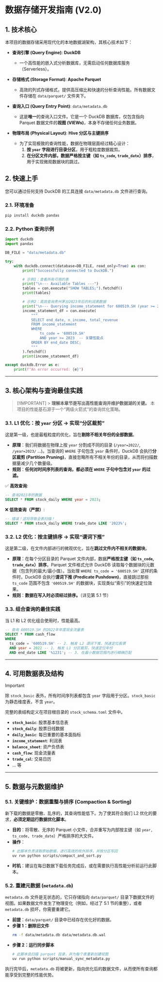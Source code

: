 # **数据存储开发指南 (V2.0)**

## 1. 技术核心

本项目的数据存储采用现代化的本地数据湖架构，其核心技术如下：

- **查询引擎 (Query Engine)**: **DuckDB**

  - 一个高性能的嵌入式分析数据库，无需启动任何数据库服务（Serverless）。

- **存储格式 (Storage Format)**: **Apache Parquet**

  - 高效的列式存储格式，提供高压缩比和快速的分析查询性能。所有数据文件存储在 `data/parquet/` 文件夹下。

- **查询入口 (Query Entry Point)**: `data/metadata.db`

  - 这是**唯一**的查询入口文件。它是一个 DuckDB 数据库，仅包含指向 Parquet 数据文件的**视图 (VIEWs)**，本身不存储任何业务数据。

- **物理布局 (Physical Layout)**: **Hive 分区与主键排序**
  - 为了实现极致的查询性能，数据在物理层面经过精心设计：
    1.  **按 `year` 字段进行目录分区**，用于粗粒度数据裁剪。
    2.  **在分区文件内部，数据严格按主键（如 `ts_code`, `trade_date`）排序**，用于实现微观数据块的跳过。

## 2. 快速上手

您可以通过任何支持 DuckDB 的工具连接 `data/metadata.db` 文件进行查询。

### 2.1. 环境准备

```bash
pip install duckdb pandas
```

### 2.2. Python 查询示例

```python
import duckdb
import pandas

DB_FILE = "data/metadata.db"

try:
    with duckdb.connect(database=DB_FILE, read_only=True) as con:
        print("Successfully connected to DuckDB.")

        # 示例1：查看所有可用的表
        print("\n--- Available Tables ---")
        tables = con.execute("SHOW TABLES;").fetchdf()
        print(tables)

        # 示例2：高效查询贵州茅台2023年后的利润表数据
        print("\n--- Querying income_statement for 600519.SH (year >= 2023) ---")
        income_statement_df = con.execute(
            """
            SELECT end_date, n_income, total_revenue
            FROM income_statement
            WHERE
                ts_code = '600519.SH'
                AND year >= 2023  -- 关键性能点
            ORDER BY end_date DESC;
            """
        ).fetchdf()
        print(income_statement_df)

except duckdb.Error as e:
    print(f"An error occurred: {e}")
```

---

## 3. 核心架构与查询最佳实践

> [!IMPORTANT] > **理解本章节是写出高性能查询并维护数据湖的关键。** 本项目的性能基石源于一个“两级火箭式”的查询优化策略。

### 3.1. L1 优化：按 `year` 分区 -> 实现“分区裁剪”

这是第一级，也是最粗粒度的优化，旨在**剔除不相关年份的全部数据**。

- **原理**：我们将数据在物理上按 `year` 分割成不同的目录 (`/year=2022/`, `/year=2023/` ...)。当查询的 `WHERE` 子句包含 `year` 条件时，DuckDB 会执行**分区裁剪 (Partition Pruning)**，直接忽略所有不相关年份的目录，从而将扫描数据量减少几个数量级。
- **规则**：**任何对时间序列表的查询，都必须在 `WHERE` 子句中包含对 `year` 的过滤。**

✅ **高效查询**:

```sql
-- 查询2023年的数据
SELECT * FROM stock_daily WHERE year = 2023;
```

❌ **低效查询（严禁）**:

```sql
-- 错误！这将导致全表扫描！
SELECT * FROM stock_daily WHERE trade_date LIKE '2023%';
```

### 3.2. L2 优化：按主键排序 -> 实现“谓词下推”

这是第二级，在文件内部进行的微观优化，旨在**跳过文件内不相关的数据块**。

- **原理**：在每个分区目录的 Parquet 文件内部，数据**严格按主键（如 `ts_code`, `trade_date`）排序**。Parquet 文件格式允许 DuckDB 读取每个数据块的元数据（包含列的最大/最小值）。当处理 `WHERE ts_code = '600519.SH'` 这样的条件时，DuckDB 会执行**谓词下推 (Predicate Pushdown)**，直接跳过那些 `ts_code` 范围不包含 `'600519.SH'` 的数据块，实现类似“索引”的快速定位效果。
- **规则**：**数据在写入时必须经过排序。**（详见第 5.1 节）

### 3.3. 组合查询的最佳实践

当 L1 和 L2 优化组合使用时，性能最高。

```sql
-- 查询 600519.SH 的2022年年度现金流量表
SELECT * FROM cash_flow
WHERE
  ts_code = '600519.SH' -- 2. 触发 L2 谓词下推，快速定位股票
  AND year = 2022 -- 1. 触发 L1 分区裁剪，快速定位年份
  AND end_date LIKE '%1231'; -- 3. 在最小数据范围内进行精确匹配
```

---

## 4. 可用数据表及结构

> [!IMPORTANT]
> 除 `stock_basic` 表外，所有时间序列表都包含 `year` 字段用于分区。`stock_basic` 为静态维度表，不含 `year`。

完整的表结构定义在项目根目录的 `stock_schema.toml` 文件中。

- **`stock_basic`**: 股票基本信息表
- **`stock_daily`**: 股票日线数据
- **`daily_basic`**: 每日重要的基本面指标
- **`income_statement`**: 利润表
- **`balance_sheet`**: 资产负债表
- **`cash_flow`**: 现金流量表
- **`trade_cal`**: 交易日历
- ... 等

---

## 5. 数据与元数据维护

### 5.1. 关键维护：数据重整与排序 (Compaction & Sorting)

新下载的数据是零散、乱序的，其查询性能低下。为了使其符合我们 L2 优化的要求，**必须定期运行数据优化脚本**。

- **目的**：将零散、无序的 Parquet 小文件，合并重写为内部按主键（如 `year, ts_code, trade_date`）严格排序的大文件。
- **操作**：
  ```bash
  # 此脚本负责读取原始数据，进行高效的核外排序，并按分区写回
  uv run python scripts/compact_and_sort.py
  ```
- **时机**：建议在每日数据下载任务完成后，或在需要执行高性能分析前运行此脚本。

### 5.2. 重建元数据 (`metadata.db`)

`metadata.db` 文件是无状态的，它只存储指向 `data/parquet/` 目录下数据文件的视图。如果数据文件发生了物理变化（例如，经过了 5.1 节的重整），或者 `metadata.db` 损坏，你需要重建它。

- **前提**：`data/parquet/` 目录中已经存在优化好的数据。
- **步骤 1：删除旧文件**
  ```bash
  rm -f data/metadata.db data/metadata.db.wal
  ```
- **步骤 2：运行同步脚本**
  ```bash
  # 此脚本会扫描 parquet 目录，并为每个表重新创建视图
  uv run python scripts/manual_sync_metadata.py
  ```

执行完毕后，`metadata.db` 将被更新，指向优化后的数据文件，从而使所有查询都能享受到完整的性能优势。

